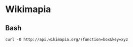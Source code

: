 # Wikimapia

## Bash
    curl -O http://api.wikimapia.org/?function=box&key=xyz

[wikimapia]: http://wikimapia.org/
[api]: http://wikimapia.org/api/
